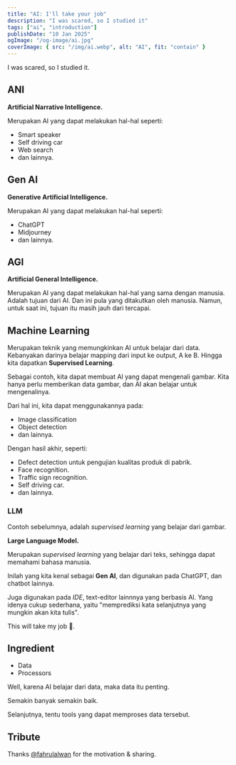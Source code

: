 ```yaml
---
title: "AI: I'll take your job"
description: "I was scared, so I studied it"
tags: ["ai", "introduction"]
publishDate: "10 Jan 2025"
ogImage: "/og-image/ai.jpg"
coverImage: { src: "/img/ai.webp", alt: "AI", fit: "contain" }
---
```


I was scared, so I studied it.

## ANI

**Artificial Narrative Intelligence.**

Merupakan AI yang dapat melakukan hal-hal seperti:

- Smart speaker
- Self driving car
- Web search
- dan lainnya.

## Gen AI

**Generative Artificial Intelligence.**

Merupakan AI yang dapat melakukan hal-hal seperti:

- ChatGPT
- Midjourney
- dan lainnya.

## AGI

**Artificial General Intelligence.**

Merupakan AI yang dapat melakukan hal-hal yang sama dengan manusia.
Adalah tujuan dari AI.
Dan ini pula yang ditakutkan oleh manusia.
Namun, untuk saat ini, tujuan itu masih jauh dari tercapai.

## Machine Learning

Merupakan teknik yang memungkinkan AI untuk belajar dari data.
Kebanyakan darinya belajar mapping dari input ke output,
A ke B.
Hingga kita dapatkan **Supervised Learning**.

Sebagai contoh, kita dapat membuat AI yang dapat mengenali gambar.
Kita hanya perlu memberikan data gambar, dan AI akan belajar untuk mengenalinya.

Dari hal ini, kita dapat menggunakannya pada:

- Image classification
- Object detection
- dan lainnya.

Dengan hasil akhir, seperti:

- Defect detection untuk pengujian kualitas produk di pabrik.
- Face recognition.
- Traffic sign recognition.
- Self driving car.
- dan lainnya.

### LLM

Contoh sebelumnya,
adalah _supervised learning_ yang belajar dari gambar.

**Large Language Model.**

Merupakan _supervised learning_ yang belajar dari teks,
sehingga dapat memahami bahasa manusia.

Inilah yang kita kenal sebagai **Gen AI**,
dan digunakan pada ChatGPT, dan chatbot lainnya.

Juga digunakan pada _IDE_, text-editor lainnnya yang berbasis AI.
Yang idenya cukup sederhana,
yaitu "memprediksi kata selanjutnya yang mungkin akan kita tulis".

This will take my job 🥲.

## Ingredient

- Data
- Processors

Well, karena AI belajar dari data,
maka data itu penting.

Semakin banyak semakin baik.

Selanjutnya, tentu tools yang dapat memproses data tersebut.

## Tribute

Thanks [@fahrulalwan](https://www.linkedin.com/in/fahrulalwan) for the motivation & sharing.
